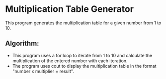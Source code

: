 # Multiplication Table Generator

This program generates the multiplication table for a given number from 1 to 10.

## Algorithm:
  -  This program uses a for loop to iterate from 1 to 10 and calculate the multiplication of the entered number with each iteration.
  -  The program uses cout to display the multiplication table in the format "number x multiplier = result".
